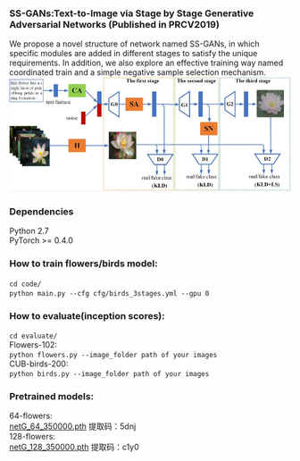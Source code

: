 ### SS-GANs:Text-to-Image via Stage by Stage Generative Adversarial Networks (Published in PRCV2019)
We propose a novel structure of network named SS-GANs, in which specific modules are added in different stages to satisfy the unique requirements. In addition, we also explore an effective training way named coordinated train and a simple negative sample selection mechanism. <br>
![](https://github.com/CrazyMoonXD/SS-GANs/blob/master/overall_structure.jpg)
### Dependencies
Python 2.7<br>
PyTorch >= 0.4.0
### How to train flowers/birds model:
```cd code/```<br>
```python main.py --cfg cfg/birds_3stages.yml --gpu 0```
### How to evaluate(inception scores):
```cd evaluate/```<br>
Flowers-102:<br>
```python flowers.py --image_folder path of your images```<br>
CUB-birds-200:<br>
```python birds.py --image_folder path of your images```
### Pretrained models:
64-flowers:<br>
[netG_64_350000.pth](https://pan.baidu.com/s/1T5bdHRPdzuhTeApF44a9MQ) 提取码：5dnj<br>
128-flowers:<br>
[netG_128_350000.pth](https://pan.baidu.com/s/1JQThOMX2cOC_Kgimoeqy5w) 提取码：c1y0<br>






